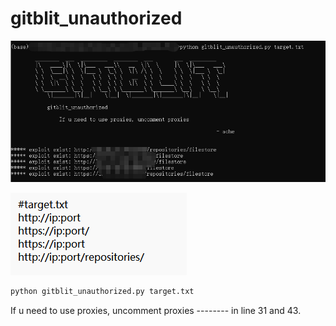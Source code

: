 # gitblit_unauthorized





![image-20220427182446589](img/image-20220427182446589-16510560650581.png)





![image-20220427182611576](img/image-20220427182611576-16510560650592.png)



```python
python gitblit_unauthorized.py target.txt
```

If u need to use proxies, uncomment proxies --------  in line 31 and 43.
